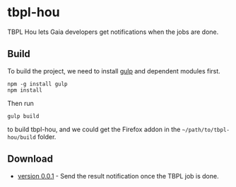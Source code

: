 # tbpl-hou
TBPL Hou lets Gaia developers get notifications when the jobs are done.

## Build
To build the project, we need to install [gulp](http://gulpjs.com) and dependent modules first.
```
npm -g install gulp
npm install
```
Then run
```
gulp build
```
to build tbpl-hou, and we could get the Firefox addon in the `~/path/to/tbpl-hou/build` folder.

## Download
* [version 0.0.1](https://evanxd.github.io/tbpl-hou/download/tbpl-hou-0.0.1.xpi) - Send the result notification once the TBPL job is done.
